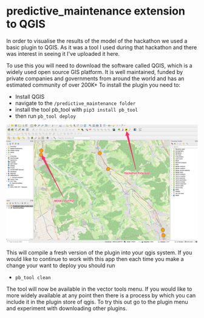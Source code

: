 # predictive_maintenance extension to QGIS
In order to visualise the results of the model of the hackathon we used a basic plugin to QGIS. As it was a tool I used during that hackathon and there was interest in seeing it I've uploaded it here.

To use this you will need to download the software called QGIS, which is a widely used open source GIS platform. It is well maintained, funded by private companies and governments from around the world and has an estimated community of over 200K+
To install the plugin you need to:

- Install QGIS
- navigate to the `/predictive_maintenance folder`
- install the tool pb_tool with `pip3 install pb_tool`
- then run `pb_tool deploy`

![QGIS screen shot](https://github.com/BarrySunderland/HackZurich2021/raw/QGIS_extension/predictive_maintenance/horizonDataView.png)

This will compile a fresh version of the plugin into your qgis system. If you would like to continue to work with this app then each time you make a change your want to deploy you should run 
- `pb_tool clean`

The tool will now be available in the vector tools menu. If you would like to more widely available at any point then there is a process by which you can include it in the plugin store of qgis. To try this out go to the plugin menu and experiment with downloading other plugins.